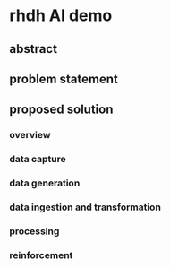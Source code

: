 # rhdh AI demo

## abstract

## problem statement

## proposed solution

### overview

### data capture

### data generation

### data ingestion and transformation

### processing

### reinforcement
